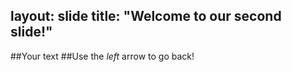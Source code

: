 layout: slide
title: "Welcome to our second slide!"
---
##Your text
##Use the *left* arrow to go back!

